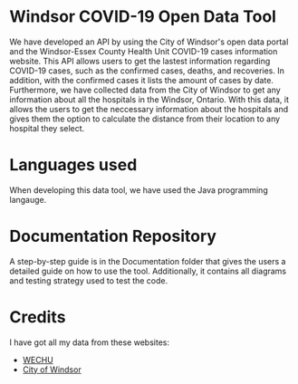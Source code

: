  # Windsor COVID-19 Open Data Tool

We have developed an API by using the City of Windsor's open data portal and the Windsor-Essex County Health Unit COVID-19 cases information website. This API allows users to get the lastest information regarding COVID-19 cases, such as the confirmed cases, deaths, and recoveries. In addition, with the confirmed cases it lists the amount of cases by date. Furthermore, we have collected data from the City of Windsor to get any information about all the hospitals in the Windsor, Ontario. With this data, it allows the users to get the neccessary information about the hospitals and gives them the option to calculate the distance from their location to any hospital they select.

# Languages used

When developing this data tool, we have used the Java programming langauge.

# Documentation Repository

A step-by-step guide is in the Documentation folder that gives the users a detailed guide on how to use the tool. Additionally, it contains all diagrams and testing strategy used to test the code.

# Credits

I have got all my data from these websites:
* [WECHU](https://www.wechu.org/cv/local-updates)
* [City of Windsor](https://opendata.citywindsor.ca/)
